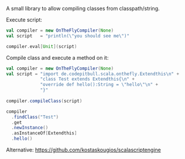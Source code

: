 A small library to allow compiling classes from classpath/string.

Execute script:
```scala
val compiler = new OnTheFlyCompiler(None)
val script   = "println(\"you should see me\")"

compiler.eval[Unit](script)
```

Compile class and execute a method on it:
```scala
val compiler = new OnTheFlyCompiler(None)
val script = "import de.codepitbull.scala.onthefly.Extendthis\n" +
             "class Test extends Extendthis{\n" +
             "override def hello():String = \"hello\"\n" +
             "}"
             
compiler.compileClass(script)

compiler
  .findClass("Test")
  .get
  .newInstance()
  .asInstanceOf[Extendthis]
  .hello()
```

Alternative: https://github.com/kostaskougios/scalascriptengine
